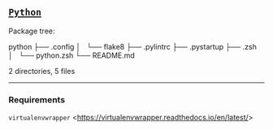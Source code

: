 ## [`Python`](http://www.python.org/)

Package tree:

python
├── .config
│   └── flake8
├── .pylintrc
├── .pystartup
├── .zsh
│   └── python.zsh
└── README.md

2 directories, 5 files

---

### Requirements

`virtualenvwrapper` <<https://virtualenvwrapper.readthedocs.io/en/latest/>>

